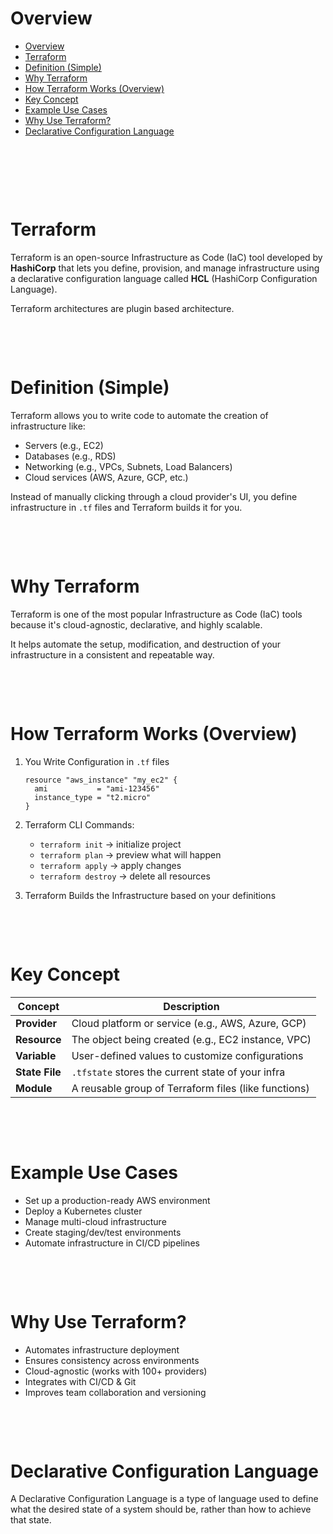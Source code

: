 # Overview

- [Overview](#overview)
- [Terraform](#terraform)
- [Definition (Simple)](#definition-simple)
- [Why Terraform](#why-terraform)
- [How Terraform Works (Overview)](#how-terraform-works-overview)
- [Key Concept](#key-concept)
- [Example Use Cases](#example-use-cases)
- [Why Use Terraform?](#why-use-terraform)
- [Declarative Configuration Language](#declarative-configuration-language)

&nbsp;

&nbsp;

&nbsp;

# Terraform

Terraform is an open-source Infrastructure as Code (IaC) tool developed by **HashiCorp** that lets you define, provision, and manage infrastructure using a declarative configuration language called **HCL** (HashiCorp Configuration Language).

Terraform architectures are plugin based architecture.

&nbsp;

&nbsp;

# Definition (Simple)

Terraform allows you to write code to automate the creation of infrastructure like:

- Servers (e.g., EC2)
- Databases (e.g., RDS)
- Networking (e.g., VPCs, Subnets, Load Balancers)
- Cloud services (AWS, Azure, GCP, etc.)

Instead of manually clicking through a cloud provider's UI, you define infrastructure in `.tf` files and Terraform builds it for you.

&nbsp;

&nbsp;

# Why Terraform

Terraform is one of the most popular Infrastructure as Code (IaC) tools because it's cloud-agnostic, declarative, and highly scalable.

It helps automate the setup, modification, and destruction of your infrastructure in a consistent and repeatable way.

&nbsp;

&nbsp;

# How Terraform Works (Overview)

1. You Write Configuration in `.tf` files

   ```hcl
   resource "aws_instance" "my_ec2" {
     ami           = "ami-123456"
     instance_type = "t2.micro"
   }
   ```

2. Terraform CLI Commands:

   - `terraform init` → initialize project
   - `terraform plan` → preview what will happen
   - `terraform apply` → apply changes
   - `terraform destroy` → delete all resources

3. Terraform Builds the Infrastructure based on your definitions

&nbsp;

&nbsp;

# Key Concept

| Concept        | Description                                          |
| -------------- | ---------------------------------------------------- |
| **Provider**   | Cloud platform or service (e.g., AWS, Azure, GCP)    |
| **Resource**   | The object being created (e.g., EC2 instance, VPC)   |
| **Variable**   | User-defined values to customize configurations      |
| **State File** | `.tfstate` stores the current state of your infra    |
| **Module**     | A reusable group of Terraform files (like functions) |

&nbsp;

&nbsp;

# Example Use Cases

- Set up a production-ready AWS environment
- Deploy a Kubernetes cluster
- Manage multi-cloud infrastructure
- Create staging/dev/test environments
- Automate infrastructure in CI/CD pipelines

&nbsp;

&nbsp;

# Why Use Terraform?

- Automates infrastructure deployment
- Ensures consistency across environments
- Cloud-agnostic (works with 100+ providers)
- Integrates with CI/CD & Git
- Improves team collaboration and versioning

&nbsp;

&nbsp;

# Declarative Configuration Language

A Declarative Configuration Language is a type of language used to define what the desired state of a system should be, rather than how to achieve that state.

&nbsp;

&nbsp;

